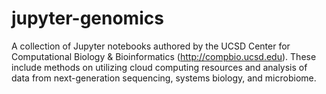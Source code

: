 # jupyter-genomics
A collection of Jupyter notebooks authored by the UCSD Center for Computational Biology & Bioinformatics (http://compbio.ucsd.edu). These include methods on utilizing cloud computing resources and analysis of data from next-generation sequencing, systems biology, and microbiome.
